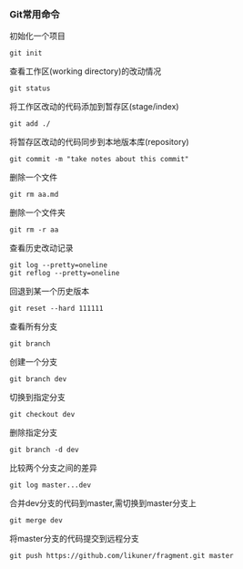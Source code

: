 ### Git常用命令
初始化一个项目
```
git init
```
查看工作区(working directory)的改动情况
```
git status
```
将工作区改动的代码添加到暂存区(stage/index)
```
git add ./
```
将暂存区改动的代码同步到本地版本库(repository)
```
git commit -m "take notes about this commit"
```
删除一个文件
```
git rm aa.md
```
删除一个文件夹
```
git rm -r aa
```
查看历史改动记录
```
git log --pretty=oneline
git reflog --pretty=oneline
```
回退到某一个历史版本
```
git reset --hard 111111
```
查看所有分支
```
git branch
```
创建一个分支
```
git branch dev
```
切换到指定分支
```
git checkout dev
```
删除指定分支
```
git branch -d dev
```
比较两个分支之间的差异
```
git log master...dev
```
合并dev分支的代码到master,需切换到master分支上
```
git merge dev
```
将master分支的代码提交到远程分支
```
git push https://github.com/likuner/fragment.git master
```

